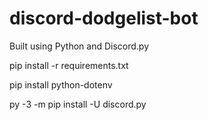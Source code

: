 # discord-dodgelist-bot
Built using Python and Discord.py

pip install -r requirements.txt 

pip install python-dotenv

py -3 -m pip install -U discord.py


